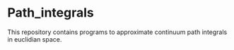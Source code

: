 # Path_integrals
This repository contains programs to approximate continuum path integrals in euclidian space.
